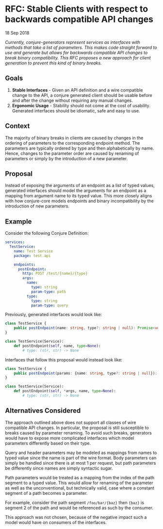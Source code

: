 # RFC: Stable Clients with respect to backwards compatible API changes

18 Sep 2018

_Currently, conjure-generators represent services as interfaces with methods that take a list of parameters.
This makes code straight forward to use and generate but allows for backwards compatible API changes to break binary
compatibility. This RFC proposes a new approach for client generation to prevent this kind of binary breaks._

## Goals

1. **Stable Interfaces** - Given an API definition and a wire compatible change to the API, a conjure generated 
client should be usable before and after the change without requiring any manual changes.
2. **Ergonomic Usage** - Stability should not come at the cost of usability. Generated interfaces should be idiomatic,
safe and easy to use.

## Context

The majority of binary breaks in clients are caused by changes in the ordering of parameters to the corresponding
endpoint method. The parameters are typically ordered by type and then alphabetically by name. Hence, changes to the 
parameter order are caused by renaming of parameters or simply by the introduction of a new parameter. 

## Proposal

Instead of exposing the arguments of an endpoint as a list of typed values, generated interfaces should model the
arguments for an endpoint as a mapping from argument name to its typed value. This more closely aligns with how
conjure-core models endpoints and binary incompatibility by the introduction of new parameters.


## Example

Consider the following Conjure Definition:

```yaml
services:
  TestService:
    name: Test Service
    package: test.api

    endpoints:
      postEndpoint:
        http: POST /test/{name}/{type}
        args:
          name:
            type: string
            param-type: path
          type:
            type: string
            param-type: query
```

Previously, generated interfaces would look like:

```typescript
class TestService {
    public postEndpoint(name: string, type?: string | null): Promise<void> {}
}
```

```python
class TestService(Service):
    def postEndpoint(self, name, type=None):
        # type: (str, str) -> None
```

Interfaces that follow this proposal would instead look like:

```typescript
class TestService {
    public postEndpoint(params: {name: string, type?: string | null}): Promise<void> {}
}
```

```python
class TestService(Service):
    def postEndpoint(self, *args, name, type=None):
        # type: (str, str) -> None
```


## Alternatives Considered

The approach outlined above does not support all classes of wire compatible API changes. In particular, the proposal is
still susceptible to breaks caused by parameter renaming. To avoid such breaks, generators would have to expose 
more complicated interfaces which model parameters differently based on their type. 

Query and header parameters may be modeled as mappings from names to typed value since the name is part of the wire
format. Body parameters can simply be handled since there is at most 1 per request, but path parameters be differently
since names are simply syntactic sugar. 

Path parameters would be treated as a mapping from the index of the path segment to a typed value. This would allow for 
renaming of the parameter as well as the unconventional, but technically valid, case where a constant segment
of a path becomes a parameter. 

For example, consider the path segment `/foo/bar/{baz}` then `{baz}` is segment 2 of the path and would be 
referenced as such by the consumer.

This approach was not chosen, because of the negative impact such a model would have on consumers of the interfaces.













